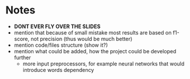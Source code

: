 # Notes
* **DONT EVER FLY OVER THE SLIDES**
* mention that because of small mistake most results are based on f1-score, not precision (thus would be much better)
* mention code/files structure (show it?)
* mention what could be added, how the project could be developed further
  * more input preprocessors, for example neural networks that would introduce words dependency